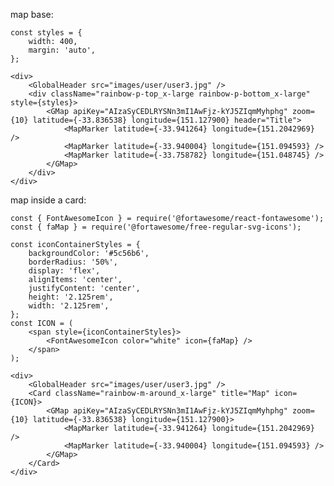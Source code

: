 map base:

    const styles = {
        width: 400,
        margin: 'auto',
    };

    <div>
        <GlobalHeader src="images/user/user3.jpg" />
        <div className="rainbow-p-top_x-large rainbow-p-bottom_x-large" style={styles}>
            <GMap apiKey="AIzaSyCEDLRYSNn3mI1AwFjz-kYJ5ZIqmMyhphg" zoom={10} latitude={-33.836538} longitude={151.127900} header="Title">
                <MapMarker latitude={-33.941264} longitude={151.2042969} />
                <MapMarker latitude={-33.940004} longitude={151.094593} />
                <MapMarker latitude={-33.758782} longitude={151.048745} />
            </GMap>
        </div>
    </div>

map inside a card:

    const { FontAwesomeIcon } = require('@fortawesome/react-fontawesome');
    const { faMap } = require('@fortawesome/free-regular-svg-icons');

    const iconContainerStyles = {
        backgroundColor: '#5c56b6',
        borderRadius: '50%',
        display: 'flex',
        alignItems: 'center',
        justifyContent: 'center',
        height: '2.125rem',
        width: '2.125rem',
    };
    const ICON = (
        <span style={iconContainerStyles}>
            <FontAwesomeIcon color="white" icon={faMap} />
        </span>
    );

    <div>
        <GlobalHeader src="images/user/user3.jpg" />
        <Card className="rainbow-m-around_x-large" title="Map" icon={ICON}>
            <GMap apiKey="AIzaSyCEDLRYSNn3mI1AwFjz-kYJ5ZIqmMyhphg" zoom={10} latitude={-33.836538} longitude={151.127900}>
                <MapMarker latitude={-33.941264} longitude={151.2042969} />
                <MapMarker latitude={-33.940004} longitude={151.094593} />
            </GMap>
        </Card>
    </div>
